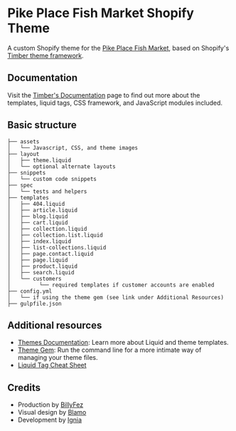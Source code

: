 Pike Place Fish Market Shopify Theme
=====================

A custom Shopify theme for the [Pike Place Fish Market](http://pikeplacefish.com), based on Shopify's [Timber theme framework](https://github.com/Shopify/Timber/).

Documentation
---------------------
Visit the [Timber's Documentation](http://shopify.com/timber) page to find out more about the templates, liquid tags, CSS framework, and JavaScript modules included.

Basic structure
---------------
```
├── assets
│   └── Javascript, CSS, and theme images
├── layout
│   ├── theme.liquid
│   └── optional alternate layouts
├── snippets
│   └── custom code snippets
├── spec
│   └── tests and helpers
├── templates
│   ├── 404.liquid
│   ├── article.liquid
│   ├── blog.liquid
│   ├── cart.liquid
│   ├── collection.liquid
│   ├── collection.list.liquid
│   ├── index.liquid
│   ├── list-collections.liquid
│   ├── page.contact.liquid
│   ├── page.liquid
│   ├── product.liquid
│   ├── search.liquid
│   └── customers
│         └── required templates if customer accounts are enabled
├── config.yml
│   └── if using the theme gem (see link under Additional Resources)
├── gulpfile.json
```

Additional resources
---------------------
- [Themes Documentation][1]: Learn more about Liquid and theme templates.
- [Theme Gem][2]: Run the command line for a more intimate way of managing your theme files.
- [Liquid Tag Cheat Sheet][4]

Credits
---------------------
- Production by [BillyFez](http://www.billyfez.com)
- Visual design by [Blamo](http://www.blamo.agency)
- Development by [Ignia](http://www.ignia.com)

[1]: http://docs.shopify.com/themes
[2]: https://github.com/Shopify/shopify_theme
[3]: http://apps.shopify.com/desktop-theme-editor
[4]: http://cheat.markdunkley.com
